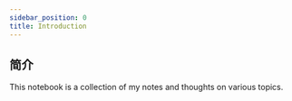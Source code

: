 ```yaml
---
sidebar_position: 0
title: Introduction
---
```


## 简介

This notebook is a collection of my notes and thoughts on various topics.

